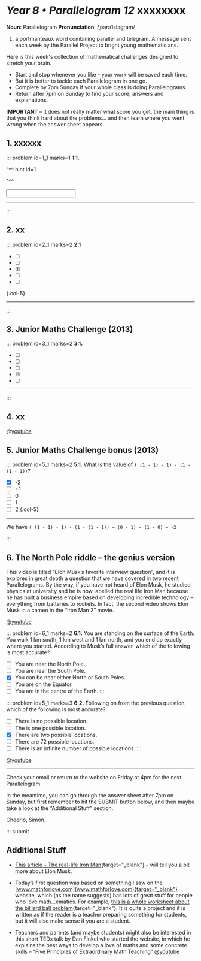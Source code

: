 # _Year 8 • Parallelogram 12_ xxxxxxxx

<div class="dictionary">

__Noun__: Parallelogram
__Pronunciation__: /ˌparəˈlɛləɡram/

1. a portmanteaux word combining parallel and telegram. A message sent each week by the Parallel Project to bright young mathematicians.

</div>

Here is this week's collection of mathematical challenges designed to stretch your brain.  

*	Start and stop whenever you like – your work will be saved each time.
*	But it is better to tackle each Parallelogram in one go.
* Complete by 7pm Sunday if your whole class is doing Parallelograms.
*	Return after 7pm on Sunday to find your score, answers and explanations.

__IMPORTANT__ – it does not really matter what score you get, the main thing is
that you think hard about the problems... and then learn where you went wrong
when the answer sheet appears.


## 1.	xxxxxx

::: problem id=1_1 marks=1
__1.1.__

^^^ hint id=1

^^^

<input solution="19"/>  

---


:::


## 2. xx

::: problem id=2_1 marks=2
__2.1__

* [ ]
* [ ]
* [x]
* [ ]
* [ ]
{.col-5}

---

:::


## 3. Junior Maths Challenge (2013)

::: problem id=3_1 marks=2
__3.1.__

* [ ]
* [ ]
* [ ]
* [x]
* [ ]

---

:::


## 4. xx


@[youtube](dv7kStqRFNM?rel=0)


## 5. Junior Maths Challenge bonus (2013)

::: problem id=5_1 marks=2
__5.1.__ What is the value of `( (1 - 1) - 1) - (1 - (1 - 1))`?

* [x] -2
* [ ] +1
* [ ] 0
* [ ] 1
* [ ] 2
{.col-5}

---

We have `( (1 - 1) - 1) - (1 - (1 - 1)) = (0 - 1) - (1 - 0) = -2`

:::

## 6. The North Pole riddle – the genius version

This video is titled “Elon Musk’s favorite interview question”, and it is explores in great depth a question that we have covered in two recent Parallelograms. By the way, if you have not heard of Elon Musk, he studied physics at university and he is now labelled the real life Iron Man because he has built a business empire based on developing incredible technology – everything from batteries to rockets. In fact, the second video shows Elon Musk in a cameo in the “Iron Man 2” movie.

@[youtube](c_Vl4T4Anc4?rel=0)

::: problem id=6_1 marks=2
__6.1.__ You are standing on the surface of the Earth. You walk 1 km south, 1 km west and 1 km north, and you end up exactly where you started. According to  Musk’s full answer, which of the following is most accurate?

* [ ] You are near the North Pole.
* [ ] You are near the South Pole.
* [x] You can be near either North or South Poles.
* [ ] You are on the Equator.
* [ ] You are in the centre of the Earth.
:::

::: problem id=5_1 marks=3
__6.2.__ Following on from the previous question, which of the following is most accurate?

* [ ] There is no possible location.
* [ ] The is one possible location.
* [x] There are two possible locations.
* [ ] There are 72 possible locations.
* [ ] There is an infinite number of possible locations.
:::

@[youtube](EuG2AVFB-g0?rel=0)


***

Check your email or return to the website on Friday at 4pm for the next Parallelogram.

In the meantime, you can go through the answer sheet after 7pm on Sunday, but first remember to hit the SUBMIT button below, and then maybe take a look at the “Additional Stuff” section.

Cheerio,
Simon.

::: submit


## Additional Stuff

* [This article – The real-life Iron Man](https://www.theguardian.com/technology/2018/feb/09/elon-musk-the-real-life-iron-man){target="_blank"} – will tell you a bit more about Elon Musk.

* Today’s first question was based on something I saw on the [www.mathforlove.com](www.mathforlove.com){target="_blank"} website, which (as the name suggests) has lots of great stuff for people who love math…ematics. For example, [this is a whole worksheet about the billiard ball problem](https://mathforlove.com/lesson/billiard-ball-problem/){target="_blank"}. It is quite a project and it is written as if the reader is a teacher preparing something for students, but it will also make sense if you are a student.

* Teachers and parents (and maybe students) might also be interested in this short TEDx talk by Dan Finkel who started the website, in which he explains the best ways to develop a love of maths and some concrete skills – “Five Principles of Extraordinary Math Teaching”
@[youtube](ytVneQUA5-c?rel=0)
